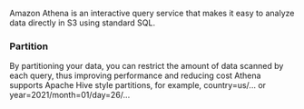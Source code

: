 Amazon Athena is an interactive query service that makes it easy to analyze data directly in S3 using standard SQL.
### Partition
By partitioning your data, you can restrict the amount of data scanned by each query, thus improving performance and reducing cost 
Athena supports Apache Hive style partitions, for example, country=us/... or year=2021/month=01/day=26/... 
